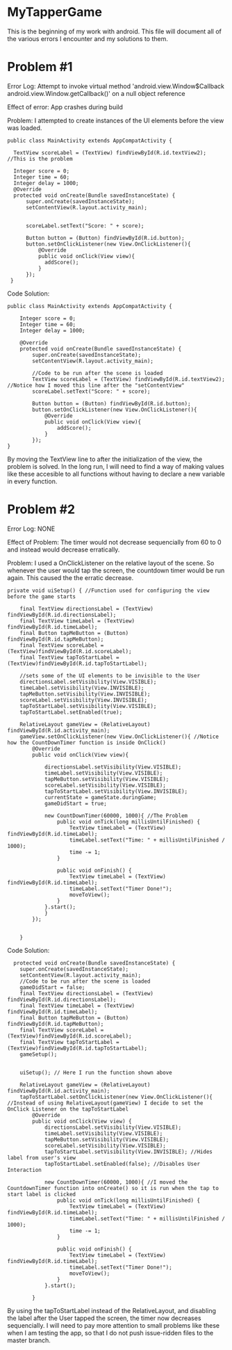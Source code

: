 # MyTapperGame
This is the beginning of my work with android.
This file will document all of the various errors I encounter and my solutions to them.

Problem #1
========================================================================================
Error Log: Attempt to invoke virtual method 'android.view.Window$Callback android.view.Window.getCallback()' on a null object reference

Effect of error: App crashes during build

Problem: I attempted to create instances of the UI elements before the view was loaded. 

    public class MainActivity extends AppCompatActivity {
    
      TextView scoreLabel = (TextView) findViewById(R.id.textView2); //This is the problem
    
      Integer score = 0;
      Integer time = 60;
      Integer delay = 1000;
      @Override
      protected void onCreate(Bundle savedInstanceState) {
          super.onCreate(savedInstanceState);
          setContentView(R.layout.activity_main);
       
        
          scoreLabel.setText("Score: " + score);

          Button button = (Button) findViewById(R.id.button);
          button.setOnClickListener(new View.OnClickListener(){
              @Override
              public void onClick(View view){
                addScore();
              }
          });
     }


Code Solution:

    public class MainActivity extends AppCompatActivity {
    
        Integer score = 0;
        Integer time = 60;
        Integer delay = 1000;
    
        @Override
        protected void onCreate(Bundle savedInstanceState) {
            super.onCreate(savedInstanceState);
            setContentView(R.layout.activity_main);
        
            //Code to be run after the scene is loaded
            TextView scoreLabel = (TextView) findViewById(R.id.textView2); //Notice how I moved this line after the "setContentView"
            scoreLabel.setText("Score: " + score);

            Button button = (Button) findViewById(R.id.button);
            button.setOnClickListener(new View.OnClickListener(){
                @Override
                public void onClick(View view){
                    addScore();
                }
            });
    }

By moving the TextView line to after the initialization of the view, the problem is solved. In the long run, I will need to find
a way of making values like these accesible to all functions without having to declare a new variable in every function.

Problem #2
=====================================================
Error Log: NONE

Effect of Problem: The timer would not decrease sequencially from 60 to 0 and instead would decrease erratically. 

Problem: I used a OnClickListener on the relative layout of the scene. So whenever the user would tap the screen, the countdown timer would be run again. This caused the the erratic decrease.

	private void uiSetup() { //Function used for configuring the view before the game starts

        final TextView directionsLabel = (TextView) findViewById(R.id.directionsLabel);
        final TextView timeLabel = (TextView) findViewById(R.id.timeLabel);
        final Button tapMeButton = (Button) findViewById(R.id.tapMeButton);
        final TextView scoreLabel = (TextView)findViewById(R.id.scoreLabel);
        final TextView tapToStartLabel = (TextView)findViewById(R.id.tapToStartLabel);
        
        //sets some of the UI elements to be invisible to the User
        directionsLabel.setVisibility(View.VISIBLE); 
        timeLabel.setVisibility(View.INVISIBLE);
        tapMeButton.setVisibility(View.INVISIBLE);
        scoreLabel.setVisibility(View.INVISIBLE);
        tapToStartLabel.setVisibility(View.VISIBLE);
        tapToStartLabel.setEnabled(true);

        RelativeLayout gameView = (RelativeLayout) findViewById(R.id.activity_main);
        gameView.setOnClickListener(new View.OnClickListener(){ //Notice how the CountDownTimer function is inside OnClick()
            @Override
            public void onClick(View view){

                directionsLabel.setVisibility(View.VISIBLE);
                timeLabel.setVisibility(View.VISIBLE);
                tapMeButton.setVisibility(View.VISIBLE);
                scoreLabel.setVisibility(View.VISIBLE);
                tapToStartLabel.setVisibility(View.INVISIBLE);
                currentState = gameState.duringGame;
                gameDidStart = true;
                
                new CountDownTimer(60000, 1000){ //The Problem
                    public void onTick(long millisUntilFinished) {
                        TextView timeLabel = (TextView) findViewById(R.id.timeLabel);
                        timeLabel.setText("Time: " + millisUntilFinished / 1000);
                        time -= 1;
                    }

                    public void onFinish() {
                        TextView timeLabel = (TextView) findViewById(R.id.timeLabel);
                        timeLabel.setText("Timer Done!");
                        moveToView();
                    }
                }.start();
                }
            });
            
        
        }
        
Code Solution: 

      protected void onCreate(Bundle savedInstanceState) {
        super.onCreate(savedInstanceState);
        setContentView(R.layout.activity_main);
        //Code to be run after the scene is loaded
        gameDidStart = false;
        final TextView directionsLabel = (TextView) findViewById(R.id.directionsLabel);
        final TextView timeLabel = (TextView) findViewById(R.id.timeLabel);
        final Button tapMeButton = (Button) findViewById(R.id.tapMeButton);
        final TextView scoreLabel = (TextView)findViewById(R.id.scoreLabel);
        final TextView tapToStartLabel = (TextView)findViewById(R.id.tapToStartLabel);
        gameSetup();


        uiSetup(); // Here I run the function shown above
        
        RelativeLayout gameView = (RelativeLayout) findViewById(R.id.activity_main);
        tapToStartLabel.setOnClickListener(new View.OnClickListener(){ //Instead of using RelativeLayout(gameView) I decide to set the OnClick Listener on the tapToStartLabel 
            @Override
            public void onClick(View view) {
                directionsLabel.setVisibility(View.VISIBLE);
                timeLabel.setVisibility(View.VISIBLE);
                tapMeButton.setVisibility(View.VISIBLE);
                scoreLabel.setVisibility(View.VISIBLE);
                tapToStartLabel.setVisibility(View.INVISIBLE); //Hides label from user's view
                tapToStartLabel.setEnabled(false); //Disables User Interaction

                new CountDownTimer(60000, 1000){ //I moved the CountdownTimer function into onCreate() so it is run when the tap to start label is clicked
                    public void onTick(long millisUntilFinished) {
                        TextView timeLabel = (TextView) findViewById(R.id.timeLabel);
                        timeLabel.setText("Time: " + millisUntilFinished / 1000);
                        time -= 1;
                    }

                    public void onFinish() {
                        TextView timeLabel = (TextView) findViewById(R.id.timeLabel);
                        timeLabel.setText("Timer Done!");
                        moveToView();
                    }
                }.start();

            }
            

By using the tapToStartLabel instead of the RelativeLayout, and disabling the label after the User tapped the screen, the timer now decreases sequencially. I will need to pay more attention to small problems like these when I am testing the app, so that I do not push issue-ridden files to the master branch.

